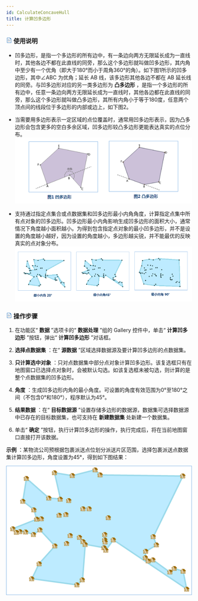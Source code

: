 ```yaml
---
id: CalculateConcaveHull
title: 计算凹多边形
---
```

### ![](../../img/read.gif) 使用说明

  * 凹多边形，是指一个多边形的所有边中，有一条边向两方无限延长成为一直线时，其他各边不都在此直线的同旁，那么这个多边形就叫做凹多边形，其内角中至少有一个优角（即大于180°而小于周角360°的角）。如下图1所示的凹多边形，其中∠ABC 为优角；延长 AB 线，该多边形其他各边不都在 AB 延长线的同旁。与凹多边形对应的另一类多边形为 **凸多边形** ，是指一个多边形的所有边中，任意一条边向两方无限延长成为一直线时，其他各边都在此直线的同旁，那么这个多边形就叫做凸多边形，其所有内角小于等于180度，任意两个顶点间的线段位于多边形的内部或边上，如下图2。
  * 当需要用多边形表示一定区域的点位覆盖时，通常用凹多边形表示，因为凸多边形会包含更多的空白多余区域，凹多边形较凸多边形更能表达真实的点位分布。
![](img/ConcaveHull.png)  

  * 支持通过指定点集合或点数据集和凹多边形最小内角角度，计算指定点集中所有点对象的凹多边形。凹多边形最小内角影响生成凹多边形的面积大小，通常情况下角度越小面积越小。为得到包含指定点对象的最小凹多边形，并不是设置的角度越小越好，因为设置的角度越小，多边形越尖锐，并不能最优的反映真实的点对象分布。
![](img/ConcaveHullAngel.png)  


### ![](../../img/read.gif) 操作步骤

  1. 在功能区“ **数据** ”选项卡的“ **数据处理** ”组的 Gallery 控件中，单击“ **计算凹多边形** ”按钮，弹出“ **计算凹多边形** ”对话框。

  2. **选择点数据集** ：在“ **源数据** ”区域选择数据源及要计算凹多边形的点数据集。
  3. **只计算选中对象** ：只对点数据集中部分点对象计算凹多边形。该复选框只有在地图窗口已选择点对象时，会被默认勾选。如该复选框未被勾选，则计算的是整个点数据集的凹多边形。
  4. **角度** ：生成凹多边形内角的最小角度。可设置的角度有效范围为0°至180°之间（不包含0°和180°），程序默认为45°。
  5. **结果数据** ：在“ **目标数据源** ”设置存储多边形的数据源，数据集可选择数据源中已存在的目标数据集，也可支持在 **新建数据集** 处新建一个数据集。 
  6. 单击“ **确定** ”按钮，执行计算凹多边形的操作，执行完成后，将在当前地图窗口直接打开该数据。

**示例** ：某物流公司预根据包裹派送点位划分派送片区范围，选择包裹派送点数据集计算凹多边形，角度设置为45°，得到如下图结果：

![](img/ConcaveHullResult.png)  

